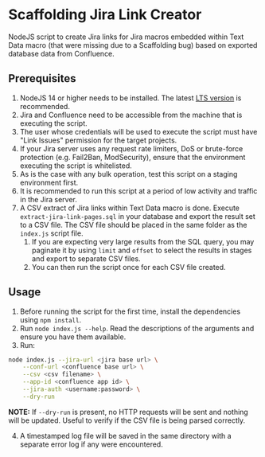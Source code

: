 # Scaffolding Jira Link Creator

NodeJS script to create Jira links for Jira macros embedded within Text Data macro (that were missing due to a Scaffolding bug) 
based on exported database data from Confluence.

## Prerequisites

1. NodeJS 14 or higher needs to be installed. The latest [LTS version](https://nodejs.org/en/) is recommended.
2. Jira and Confluence need to be accessible from the machine that is executing the script.
3. The user whose credentials will be used to execute the script must have "Link Issues" permission for the target projects.
4. If your Jira server uses any request rate limiters, DoS or brute-force protection (e.g. Fail2Ban, ModSecurity), ensure
   that the environment executing the script is whitelisted.
5. As is the case with any bulk operation, test this script on a staging environment first.
6. It is recommended to run this script at a period of low activity and traffic in the Jira server.
7. A CSV extract of Jira links within Text Data macro is done. Execute `extract-jira-link-pages.sql` in your database 
   and export the result set to a CSV file. The CSV file should be placed in the same folder as the `index.js` script file.
   1. If you are expecting very large results from the SQL query, you may paginate it by using `limit` and `offset` to 
   select the results in stages and export to separate CSV files.
   2. You can then run the script once for each CSV file created.

## Usage

1. Before running the script for the first time, install the dependencies using `npm install`.
2. Run `node index.js --help`. Read the descriptions of the arguments and ensure you have them available.
3. Run:

```sh
node index.js --jira-url <jira base url> \
    --conf-url <confluence base url> \
    --csv <csv filename> \
    --app-id <confluence app id> \
    --jira-auth <username:password> \
    --dry-run
```
**NOTE:** If `--dry-run` is present, no HTTP requests will be sent and nothing will be updated. Useful to verify if the 
CSV file is being parsed correctly.

4. A timestamped log file will be saved in the same directory with a separate error log if any were encountered. 